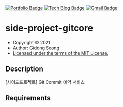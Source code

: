 [![Portfolio Badge](http://img.shields.io/badge/-Portfolio-black?style=flat-square&logo=github&link=http://sgd122.github.io/)](http://sgd122.github.io/)
[![Tech Blog Badge](http://img.shields.io/badge/-Tech%20blog-black?style=flat-square&logo=github&link=http://dndacademy.github.io/)](http://dndacademy.github.io/)
[![Gmail Badge](https://img.shields.io/badge/-Gmail-d14836?style=flat-square&logo=Gmail&logoColor=white&link=mailto:sgd0947@gmail.com)](mailto:sgd0947@gmail.com)

# side-project-gitcore

- Copyright &copy; 2021
- Author: [Gidong Seong](https://sgd122.github.io/)
- [Licensed under the terms of the MIT License.](LICENSE)

## Description

[사이드프로젝트] Git Commit 예약 서비스

## Requirements
